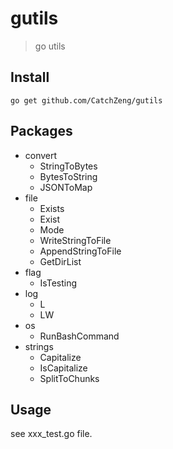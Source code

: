 # gutils

> go utils

## Install

```shell
go get github.com/CatchZeng/gutils
```

## Packages

- convert
  - StringToBytes
  - BytesToString
  - JSONToMap
- file
  - Exists
  - Exist
  - Mode
  - WriteStringToFile
  - AppendStringToFile
  - GetDirList
- flag
  - IsTesting
- log
  - L
  - LW
- os
  - RunBashCommand
- strings
  - Capitalize
  - IsCapitalize
  - SplitToChunks

## Usage

see xxx_test.go file.
